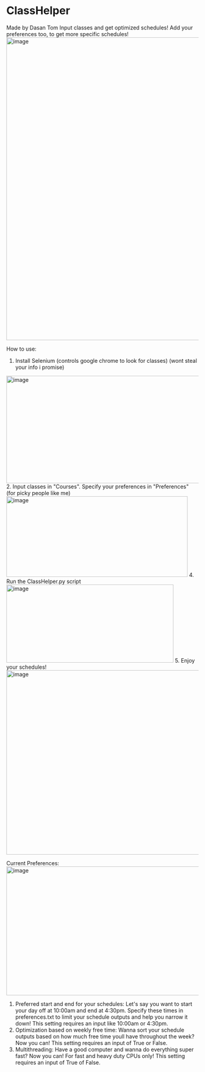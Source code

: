 # ClassHelper
Made by Dasan Tom
Input classes and get optimized schedules! Add your preferences too, to get more specific schedules!
<img width="1131" height="792" alt="image" src="https://github.com/user-attachments/assets/bf09ec06-eac7-4569-9a3f-d1811f532b6d" />

How to use:
1. Install Selenium (controls google chrome to look for classes) (wont steal your info i promise)
<img width="527" height="281" alt="image" src="https://github.com/user-attachments/assets/31404f0a-2be7-4f88-866d-ba43ca9aca6e" />
2. Input classes in "Courses". Specify your preferences in "Preferences" (for picky people like me)
<img width="475" height="211" alt="image" src="https://github.com/user-attachments/assets/6fc660ca-7fd5-471e-8f36-2a1809515425" />
4. Run the ClassHelper.py script
<img width="438" height="204" alt="image" src="https://github.com/user-attachments/assets/d6ced2fe-ecdf-452d-98a9-873bafbbb47b" />
5. Enjoy your schedules!
<img width="1106" height="482" alt="image" src="https://github.com/user-attachments/assets/19e03ccd-27e8-426a-a555-ce5547f34373" />

Current Preferences:
<img width="732" height="337" alt="image" src="https://github.com/user-attachments/assets/b3df5bf5-4500-4423-83c5-2756b8886bef" />
1. Preferred start and end for your schedules:
Let's say you want to start your day off at 10:00am and end at 4:30pm. Specify these times in preferences.txt to limit your schedule outputs and help you narrow it down! This setting requires an input like 10:00am or 4:30pm.
3. Optimization based on weekly free time:
Wanna sort your schedule outputs based on how much free time youll have throughout the week? Now you can! This setting requires an input of True or False.
4. Multithreading:
Have a good computer and wanna do everything super fast? Now you can! For fast and heavy duty CPUs only! This setting requires an input of True of False.
